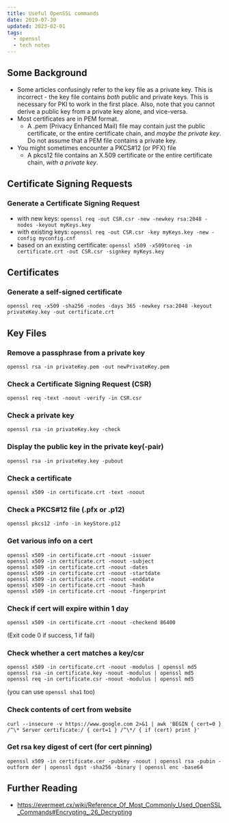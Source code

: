 ```yaml
---
title: Useful OpenSSL commands
date: 2019-07-30
updated: 2023-02-01
tags:
  - openssl
  - tech notes
---
```


## Some Background

- Some articles confusingly refer to the key file as a private key. This is incorrect - the key file contains *both* public and private keys. This is necessary for PKI to work in the first place. Also, note that you cannot derive a public key from a private key alone, and vice-versa.
- Most certificates are in PEM format.
  - A .pem (Privacy Enhanced Mail) file may contain just the public certificate, or the entire certificate chain, and *maybe the private key*. Do not assume that a PEM file contains a private key.
- You might sometimes encounter a PKCS#12 (or PFX) file
  - A pkcs12 file contains an X.509 certificate or the entire certificate chain, *with a private key*.


## Certificate Signing Requests

### Generate a Certificate Signing Request

- with new keys: `openssl req -out CSR.csr -new -newkey rsa:2048 -nodes -keyout myKeys.key`
- with existing keys: `openssl req -out CSR.csr -key myKeys.key -new -config myconfig.cnf`
- based on an existing certificate: `openssl x509 -x509toreq -in certificate.crt -out CSR.csr -signkey myKeys.key`


## Certificates

### Generate a self-signed certificate
`openssl req -x509 -sha256 -nodes -days 365 -newkey rsa:2048 -keyout privateKey.key -out certificate.crt`


## Key Files

### Remove a passphrase from a private key
`openssl rsa -in privateKey.pem -out newPrivateKey.pem`

### Check a Certificate Signing Request (CSR)
`openssl req -text -noout -verify -in CSR.csr`

### Check a private key
`openssl rsa -in privateKey.key -check`

### Display the public key in the private key(-pair)
`openssl rsa -in privateKey.key -pubout`

### Check a certificate
`openssl x509 -in certificate.crt -text -noout`

### Check a PKCS#12 file (.pfx or .p12)
`openssl pkcs12 -info -in keyStore.p12`

### Get various info on a cert
```
openssl x509 -in certificate.crt -noout -issuer
openssl x509 -in certificate.crt -noout -subject
openssl x509 -in certificate.crt -noout -dates
openssl x509 -in certificate.crt -noout -startdate
openssl x509 -in certificate.crt -noout -enddate
openssl x509 -in certificate.crt -noout -hash
openssl x509 -in certificate.crt -noout -fingerprint
```

### Check if cert will expire within 1 day
`openssl x509 -in certificate.crt -noout -checkend 86400`

(Exit code 0 if success, 1 if fail)

### Check whether a cert matches a key/csr
```
openssl x509 -in certificate.crt -noout -modulus | openssl md5
openssl rsa -in certificate.key -noout -modulus | openssl md5
openssl req -in certificate.csr -noout -modulus | openssl md5
```

(you can use `openssl sha1` too)

### Check contents of cert from website
```
curl --insecure -v https://www.google.com 2>&1 | awk 'BEGIN { cert=0 } /^\* Server certificate:/ { cert=1 } /^\*/ { if (cert) print }'
```

### Get rsa key digest of cert (for cert pinning)
```
openssl x509 -in certificate.cer -pubkey -noout | openssl rsa -pubin -outform der | openssl dgst -sha256 -binary | openssl enc -base64
```

## Further Reading

- https://evermeet.cx/wiki/Reference_Of_Most_Commonly_Used_OpenSSL_Commands#Encrypting_.26_Decrypting
